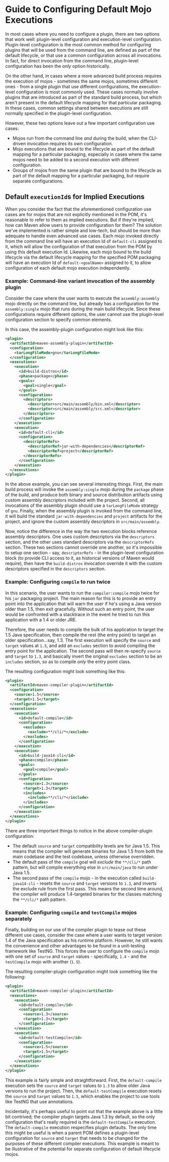 <!--
Licensed to the Apache Software Foundation (ASF) under one
or more contributor license agreements.  See the NOTICE file
distributed with this work for additional information
regarding copyright ownership.  The ASF licenses this file
to you under the Apache License, Version 2.0 (the
"License"); you may not use this file except in compliance
with the License.  You may obtain a copy of the License at

http://www.apache.org/licenses/LICENSE-2.0

Unless required by applicable law or agreed to in writing,
software distributed under the License is distributed on an
"AS IS" BASIS, WITHOUT WARRANTIES OR CONDITIONS OF ANY
KIND, either express or implied.  See the License for the
specific language governing permissions and limitations
under the License.
-->

# Guide to Configuring Default Mojo Executions

In most cases where you need to configure a plugin, there are two options that work well: plugin-level configuration and execution-level configuration. Plugin-level configuration is the most common method for configuring plugins that will be used from the command line, are defined as part of the default lifecycle, or that use a common configuration across all invocations. In fact, for direct invocation from the command line, plugin-level configuration has been the _only_ option historically.

On the other hand, in cases where a more advanced build process requires the execution of mojos - sometimes the same mojos, sometimes different ones - from a single plugin that use different configurations, the execution-level configuration is most commonly used. These cases normally involve plugins that are introduced as part of the standard build process, but which aren't present in the default lifecycle mapping for that particular packaging. In these cases, common settings shared between executions are still normally specified in the plugin-level configuration.

However, these two options leave out a few important configuration use cases:

- Mojos run from the command line _and_ during the build, when the CLI-driven invocation requires its own configuration.
- Mojo executions that are bound to the lifecycle as part of the default mapping for a particular packaging, especially in cases where the same mojos need to be added to a second execution with different configuration.
- Groups of mojos from the same plugin that are bound to the lifecycle as part of the default mapping for a particular packaging, but require separate configurations.

## Default `executionId`s for Implied Executions

When you consider the fact that the aforementioned configuration use cases are for mojos that are not explicitly mentioned in the POM, it's reasonable to refer to them as implied executions. But if they're implied, how can Maven allow users to provide configuration for them? The solution we've implemented is rather simple and low-tech, but should be more than adequate to handle even advanced use cases. Each mojo invoked directly from the command line will have an execution Id of `default-cli` assigned to it, which will allow the configuration of that execution from the POM by using this default execution Id. Likewise, each mojo bound to the build lifecycle via the default lifecycle mapping for the specified POM packaging will have an execution Id of `default-<goalName>` assigned to it, to allow configuration of each default mojo execution independently.

### Example: Command-line variant invocation of the assembly plugin

Consider the case where the user wants to execute the `assembly:assembly` mojo directly on the command line, but already has a configuration for the `assembly:single` mojo that runs during the main build lifecycle. Since these configurations require different options, the user cannot use the plugin-level configuration section to specify common elements.

In this case, the assembly-plugin configuration might look like this:

```xml
<plugin>
  <artifactId>maven-assembly-plugin</artifactId>
  <configuration>
    <tarLongFileMode>gnu</tarLongFileMode>    
  </configuration>
  <executions>
    <execution>
      <id>build-distros</id>
      <phase>package</phase>
      <goals>
        <goal>single</goal>
      </goals>
      <configuration>
        <descriptors>
          <descriptor>src/main/assembly/bin.xml</descriptor>
          <descriptor>src/main/assembly/src.xml</descriptor>
        </descriptors>
      </configuration>
    </execution>
    <execution>
      <id>default-cli</id>
      <configuration>
        <descriptorRefs>
          <descriptorRef>jar-with-dependencies</descriptorRef>
          <descriptorRef>project</descriptorRef>
        </descriptorRefs>
      </configuration>
    </execution>
  </executions>
</plugin>
```

In the above example, you can see several interesting things. First, the main build process will invoke the `assembly:single` mojo during the `package` phase of the build, and produce both binary and source distribution artifacts using custom assembly descriptors included with the project. Second, all invocations of the assembly plugin should use a `tarLongFileMode` strategy of `gnu`. Finally, when the assembly plugin is invoked from the command line, it will build the standard `jar-with-dependencies` and `project` artifacts for the project, and ignore the custom assembly descriptors in `src/main/assembly`.

Now, notice the difference in the way the two execution blocks reference assembly descriptors. One uses custom descriptors via the `descriptors` section, and the other uses standard descriptors via the `descriptorRefs` section. These two sections cannot override one another, so it's impossible to setup one section - say, `descriptorRefs` - in the plugin-level configuration block (to provide CLI access to it, as historical versions of Maven would require), then have the `build-distros` invocation override it with the custom descriptors specified in the `descriptors` section.

### Example: Configuring `compile` to run twice

In this scenario, the user wants to run the `compiler:compile` mojo twice for his `jar` packaging project. The main reason for this is to provide an entry point into the application that will warn the user if he's using a Java version older than 1.5, then exit gracefully. Without such an entry point, the user would be confronted with a stacktrace in the event he tried to run this application with a 1.4 or older JRE.

Therefore, the user needs to compile the bulk of his application to target the 1.5 Java specification, then compile the rest (the entry point) to target an older specification...say, 1.3. The first execution will specify the `source` and `target` values at `1.5`, and add an `excludes` section to avoid compiling the entry point for the application. The second pass will then re-specify `source` and `target` to `1.3`, and basically invert the original `excludes` section to be an `includes` section, so as to compile _only_ the entry point class.

The resulting configuration might look something like this:

```xml
<plugin>
  <artifactId>maven-compiler-plugin</artifactId>
  <configuration>
    <source>1.5</source>
    <target>1.5</target>
  </configuration>
  <executions>
    <execution>
      <id>default-compile</id>
      <configuration>
        <excludes>
          <exclude>**/cli/*</exclude>
        </excludes>
      </configuration>
    </execution>
    <execution>
      <id>build-java14-cli</id>
      <phase>compile</phase>
      <goals>
        <goal>compile</goal>
      </goals>
      <configuration>
        <source>1.3</source>
        <target>1.3</target>
        <includes>
          <include>**/cli/*</include>
        </includes>
      </configuration>
    </execution>
  </executions>
</plugin>
```

There are three important things to notice in the above compiler-plugin configuration:

- The default `source` and `target` compatibility levels are for Java 1.5. This means that the compiler will generate binaries for Java 1.5 from both the main codebase and the test codebase, unless otherwise overridden.
- The default pass of the `compile` goal will _exclude_ the `**/cli/*` path pattern, but will compile everything else in `src/main/java` to run under Java 1.5.
- The second pass of the `compile` mojo - in the execution called `build-java14-cli` - resets the `source` and `target` versions to `1.3`, and inverts the exclude rule from the first pass. This means the second time around, the compiler will produce 1.4-targeted binaries for the classes matching the `**/cli/*` path pattern.

### Example: Configuring `compile` and `testCompile` mojos separately

Finally, building on our use of the compiler plugin to tease out these different use cases, consider the case where a user wants to target version 1.4 of the Java specification as his runtime platform. However, he still wants the convenience and other advantages to be found in a unit-testing framework like TestNG. This forces the user to configure the `compile` mojo with one set of `source` and `target` values - specifically, `1.4` - and the `testCompile` mojo with another (`1.5`).

The resulting compiler-plugin configuration might look something like the following:

```xml
<plugin>
  <artifactId>maven-compiler-plugin</artifactId>
  <executions>
    <execution>
      <id>default-compile</id>
      <configuration>
        <source>1.3</source>
        <target>1.3</target>
      </configuration>
    </execution>
    <execution>
      <id>default-testCompile</id>
      <configuration>
        <source>1.5</source>
        <target>1.5</target>
      </configuration>
    </execution>
  </executions>
</plugin>
```

This example is fairly simple and straightforward. First, the `default-compile` execution sets the `source` and `target` values to `1.3` to allow older Java versions to run the project. Then, the `default-testCompile` execution resets the `source` and `target` values to `1.5`, which enables the project to use tools like TestNG that use annotations.

Incidentally, it's perhaps useful to point out that the example above is a little bit contrived; the compiler plugin targets Java 1.3 by default, so the only configuration that's really required is the `default-testCompile` execution. The `default-compile` execution respecifies plugin defaults. The only time this might be useful is when a parent POM defines a plugin-level configuration for `source` and `target` that needs to be changed for the purposes of these different compiler executions. This example is meant to be illustrative of the potential for separate configuration of default lifecycle mojos.
